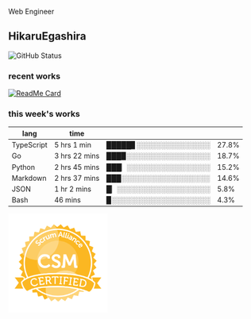 Web Engineer

## HikaruEgashira

![GitHub Status](https://github-readme-stats.vercel.app/api?username=HikaruEgashira&count_private=true&show_icons=true&theme=nord)
### recent works

[![ReadMe Card](https://github-readme-stats.vercel.app/api/pin/?username=twin-te&repo=twinte-front&theme=nord)](https://github.com/twin-te/twinte-front)

### this week's works

| lang        | time           |                       |        |
| ----------- | -------------- | --------------------- | ------ |
| TypeScript  | 5 hrs 1 min    | █████▊░░░░░░░░░░░░░░░ |  27.8% |
| Go          | 3 hrs 22 mins  | ███▉░░░░░░░░░░░░░░░░░ |  18.7% |
| Python      | 2 hrs 45 mins  | ███▏░░░░░░░░░░░░░░░░░ |  15.2% |
| Markdown    | 2 hrs 37 mins  | ███░░░░░░░░░░░░░░░░░░ |  14.6% |
| JSON        | 1 hr 2 mins    | █▏░░░░░░░░░░░░░░░░░░░ |   5.8% |
| Bash        | 46 mins        | ▉░░░░░░░░░░░░░░░░░░░░ |   4.3% |

<img src="./image/seal-csm.png" alt="" data-canonical-src="./image/seal-csm.png" width="200" height="200" />
